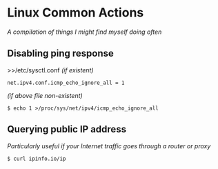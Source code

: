# Linux Common Actions
*A compilation of things I might find myself doing often*

## Disabling ping response
\>\>/etc/sysctl.conf *(if existent)*

	net.ipv4.conf.icmp_echo_ignore_all = 1
*(if above file non-existent)*  

	$ echo 1 >/proc/sys/net/ipv4/icmp_echo_ignore_all

## Querying public IP address
_Particularly useful if your Internet traffic goes through a router or proxy_

	$ curl ipinfo.io/ip
